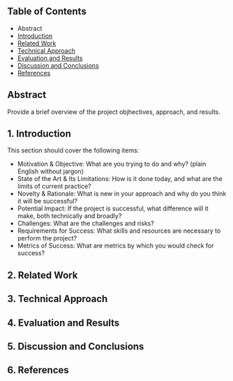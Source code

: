 ## Table of Contents

- Abstract
- [Introduction](#1-introduction)
- [Related Work](#2-related-work)
- [Technical Approach](#3-technical-approach)
- [Evaluation and Results](#4-evaluation-and-results)
- [Discussion and Conclusions](#5-discussion-and-conclusions)
- [References](#6-references)

## Abstract

Provide a brief overview of the project objhectives, approach, and results.

## 1. Introduction

This section should cover the following items:

- Motivation & Objective: What are you trying to do and why? (plain English without jargon)
- State of the Art & Its Limitations: How is it done today, and what are the limits of current practice?
- Novelty & Rationale: What is new in your approach and why do you think it will be successful?
- Potential Impact: If the project is successful, what difference will it make, both technically and broadly?
- Challenges: What are the challenges and risks?
- Requirements for Success: What skills and resources are necessary to perform the project?
- Metrics of Success: What are metrics by which you would check for success?

## 2. Related Work

## 3. Technical Approach

## 4. Evaluation and Results

## 5. Discussion and Conclusions

## 6. References
